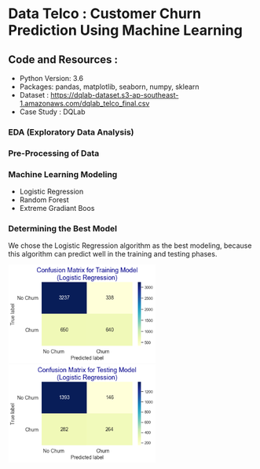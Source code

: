 # Data Telco : Customer Churn Prediction Using Machine Learning 

## Code and Resources :
- Python Version: 3.6
- Packages: pandas, matplotlib, seaborn, numpy, sklearn
- Dataset : https://dqlab-dataset.s3-ap-southeast-1.amazonaws.com/dqlab_telco_final.csv
- Case Study : DQLab

### EDA (Exploratory Data Analysis)
### Pre-Processing of Data
### Machine Learning Modeling
-	Logistic Regression
-	Random Forest
-	Extreme Gradiant Boos
### Determining the Best Model	
We chose the Logistic Regression algorithm as the best modeling, because this algorithm can predict well in the training and testing phases.

<img src="Images/Cnf_Metrix_Training_Model_Logistic_Regression.png" width="300" heigh="300">

<img src="Images/Cnf_Metrix_Testing_Model_Logistic_Regression.png" width="300" heigh="300">
